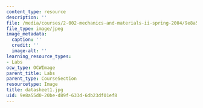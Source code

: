 ```yaml
---
content_type: resource
description: ''
file: /media/courses/2-002-mechanics-and-materials-ii-spring-2004/9e8a55d020bed89f633d6db23df01ef8_datasheet1.jpg
file_type: image/jpeg
image_metadata:
  caption: ''
  credit: ''
  image-alt: ''
learning_resource_types:
- Labs
ocw_type: OCWImage
parent_title: Labs
parent_type: CourseSection
resourcetype: Image
title: datasheet1.jpg
uid: 9e8a55d0-20be-d89f-633d-6db23df01ef8
---
```

